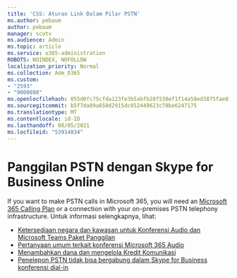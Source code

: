 ```yaml
---
title: 'CSS: Aturan Link Dalam Pilar PSTN'
ms.author: pebaum
author: pebaum
manager: scotv
ms.audience: Admin
ms.topic: article
ms.service: o365-administration
ROBOTS: NOINDEX, NOFOLLOW
localization_priority: Normal
ms.collection: Adm_O365
ms.custom:
- "2593"
- "9000698"
ms.openlocfilehash: 055d0fc75cfda123fe3b5abfb28f530ef1f14a58ed3875fae01fc41c50e7ca84
ms.sourcegitcommit: b5f7da89a650d2915dc652449623c78be6247175
ms.translationtype: MT
ms.contentlocale: id-ID
ms.lasthandoff: 08/05/2021
ms.locfileid: "53914834"
---
```

# <a name="pstn-calling-with-skype-for-business-online"></a>Panggilan PSTN dengan Skype for Business Online

If you want to make PSTN calls in Microsoft 365, you will need an [Microsoft 365 Calling Plan](https://docs.microsoft.com/microsoftteams/what-is-phone-system-in-office-365#more-about-calling-plans) or a connection with your on-premises PSTN telephony infrastructure. Untuk informasi selengkapnya, lihat:

- [Ketersediaan negara dan kawasan untuk Konferensi Audio dan Microsoft Teams Paket Panggilan](https://docs.microsoft.com/microsoftteams/country-and-region-availability-for-audio-conferencing-and-calling-plans/country-and-region-availability-for-audio-conferencing-and-calling-plans)
- [Pertanyaan umum terkait konferensi Microsoft 365 Audio](https://docs.microsoft.com/microsoftteams/audio-conferencing-common-questions)
- [Menambahkan dana dan mengelola Kredit Komunikasi](https://docs.microsoft.com/microsoftteams/add-funds-and-manage-communications-credits)
- [Penelepon PSTN tidak bisa bergabung dalam Skype for Business konferensi dial-in](https://docs.microsoft.com/SkypeForBusiness/troubleshoot/online-conferencing/pstn-callers-cant-join-dial-in-call)
